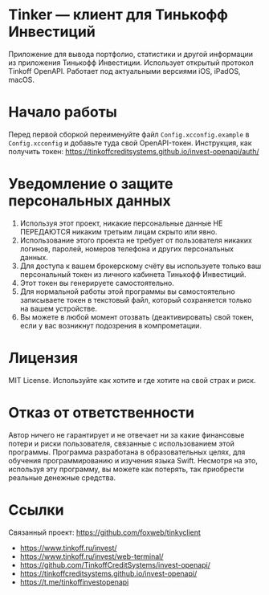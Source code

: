 # Tinker — клиент для Тинькофф Инвестиций

Приложение для вывода портфолио, статистики и другой информации из приложения Тинькофф Инвестиции. Использует открытый протокол Tinkoff OpenAPI. Работает под актуальными версиями iOS, iPadOS, macOS.

# Начало работы

Перед первой сборкой переименуйте файл `Config.xcconfig.example` в `Config.xcconfig` и добавьте туда свой OpenAPI-токен.
Инструкция, как получить токен: https://tinkoffcreditsystems.github.io/invest-openapi/auth/

# Уведомление о защите персональных данных

1. Используя этот проект, никакие персональные данные НЕ ПЕРЕДАЮТСЯ никаким третьим лицам скрыто или явно.
2. Использование этого проекта не требует от пользователя никаких логинов, паролей, номеров телефона и других персональных данных.
3. Для доступа к вашем брокерскому счёту вы используете только ваш персональный токен из личного кабинета Тинькофф Инвестиций.
4. Этот токен вы генерируете самостоятельно.
5. Для нормальной работы этой программы вы самостоятельно записываете токен в текстовый файл, который сохраняется только на вашем устройстве.
6. Вы можете в любой момент отозвать (деактивировать) свой токен, если у вас возникнут подозрения в компрометации.

# Лицензия

MIT License. Используйте как хотите и где хотите на свой страх и риск.

# Отказ от ответственности

Автор ничего не гарантирует и не отвечает ни за какие финансовые потери и риски пользователя, связанные с использованием этой программы. Программа разработана в образовательных целях, для обучения программированию и изучения языка Swift. Несмотря на это, используя эту программу, вы можете как потерять, так приобрести реальные денежные средства.

# Ссылки

Связанный проект: https://github.com/foxweb/tinkyclient

- https://www.tinkoff.ru/invest/
- https://www.tinkoff.ru/invest/web-terminal/
- https://github.com/TinkoffCreditSystems/invest-openapi/
- https://tinkoffcreditsystems.github.io/invest-openapi/
- https://t.me/tinkoffinvestopenapi
